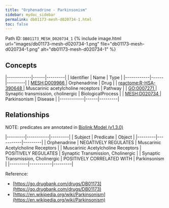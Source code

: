 ```yaml
---
title: "Orphenadrine - Parkinsonism"
sidebar: mydoc_sidebar
permalink: db01173-mesh-d020734-1.html
toc: false 
---
```



Path ID: `DB01173_MESH_D020734_1`
{% include image.html url="images/db01173-mesh-d020734-1.png" file="db01173-mesh-d020734-1.png" alt="db01173-mesh-d020734-1" %}

## Concepts

|------------|------|---------|
| Identifier | Name | Type    |
|------------|------|---------|
| <a href="https://identifiers.org/MESH:D009966">MESH:D009966 </a> | Orphenadrine | Drug |
| <a href="https://identifiers.org/reactome:R-HSA-390648">reactome:R-HSA-390648 </a> | Muscarinic acetylcholine receptors | Pathway |
| <a href="https://identifiers.org/GO:0007271">GO:0007271 </a> | Synaptic transmission, cholinergic | BiologicalProcess |
| <a href="https://identifiers.org/MESH:D020734">MESH:D020734 </a> | Parkinsonism | Disease |
|------------|------|---------|

## Relationships


NOTE: predicates are annotated in <a href="https://github.com/biolink/biolink-model/releases/tag/v1.3.0">Biolink Model (v1.3.0)</a>

|---------|-----------|---------|
| Subject | Predicate | Object  |
|---------|-----------|---------|
| Orphenadrine | NEGATIVELY REGULATES | Muscarinic Acetylcholine Receptors |
| Muscarinic Acetylcholine Receptors | POSITIVELY REGULATES | Synaptic Transmission, Cholinergic |
| Synaptic Transmission, Cholinergic | POSITIVELY CORRELATED WITH | Parkinsonism |
|---------|-----------|---------|

Reference: 
  - [https://go.drugbank.com/drugs/DB01173](https://go.drugbank.com/drugs/DB01173)
  - [https://en.wikipedia.org/wiki/Parkinsonism](https://en.wikipedia.org/wiki/Parkinsonism)
